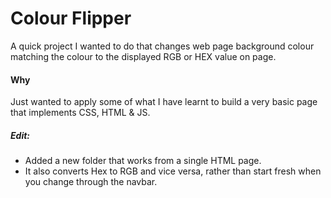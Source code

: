 # Colour Flipper

A quick project I wanted to do that changes web page background colour matching the colour to the displayed RGB or HEX value on page.

#### Why

Just wanted to apply some of what I have learnt to build a very basic page that implements CSS, HTML & JS.

##### Edit:
* Added a new folder that works from a single HTML page.
* It also converts Hex to RGB and vice versa, rather than start fresh when you change through the navbar.